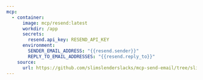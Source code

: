 ```yaml
---
mcp:
  - container:
      image: mcp/resend:latest
      workdir: /app
      secrets:
        resend.api_key: RESEND_API_KEY
      environment:
        SENDER_EMAIL_ADDRESS: "{{resend.sender}}"
        REPLY_TO_EMAIL_ADDRESSES: "{{resend.reply_to}}"
    source:
      url: https://github.com/slimslenderslacks/mcp-send-email/tree/slim/docker
---
```



